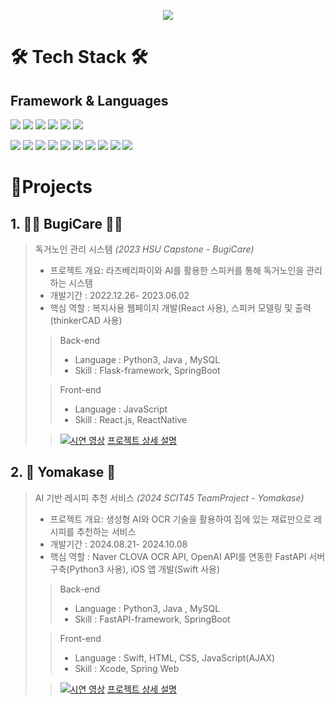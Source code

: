 <p align='center'>
<img src="https://capsule-render.vercel.app/api?type=waving&color=auto&height=300&section=header&text=CHOIYOONSEOK&fontSize=90&animation=fadeIn&fontAlignY=38&desc=チェ・ユンソク&descAlignY=51&descAlign=62"/>
</p>


# 🛠 Tech Stack 🛠
## Framework & Languages
<p>
  <img src="https://img.shields.io/badge/Spring-6DB33F?style=flat-square&logo=Spring&logoColor=white"/>
  <img src="https://img.shields.io/badge/React-61DAFB?style=flat-square&logo=React&logoColor=black"/>
  <img src="https://img.shields.io/badge/ReactNative-61DAFB?style=flat-square&logo=React&logoColor=black"/>
  <img src="https://img.shields.io/badge/iOS-000000?style=flat-square&logo=iOS&logoColor=white"/>
  <img src="https://img.shields.io/badge/Android-3DDC84?style=flat-square&logo=Android&logoColor=white"/>
  <img src="https://img.shields.io/badge/Flutter-02569B?style=flat-square&logo=Flutter&logoColor=white"/>
</p>
<p>
  <img src="https://img.shields.io/badge/Python-3776AB?style=flat-square&logo=Python&logoColor=white"/>
  <img src="https://img.shields.io/badge/Java-007396?style=flat-square&logo=Java&logoColor=white"/>
  <img src="https://img.shields.io/badge/HTML-E34F26?style=flat-square&logo=HTML5&logoColor=white"/>
  <img src="https://img.shields.io/badge/CSS-1572B6?style=flat-square&logo=CSS3&logoColor=white"/>
  <img src="https://img.shields.io/badge/JavaScript-F7DF1E?style=flat-square&logo=JavaScript&logoColor=black"/>
  <img src="https://img.shields.io/badge/Swift-FA7343?style=flat-square&logo=Swift&logoColor=white"/>
  <img src="https://img.shields.io/badge/C-A8B9CC?style=flat-square&logo=C&logoColor=white"/>
  <img src="https://img.shields.io/badge/C++-00599C?style=flat-square&logo=C%2B%2B&logoColor=white"/>
  <img src="https://img.shields.io/badge/MySQL-4479A1?style=flat-square&logo=MySQL&logoColor=white"/>
  <img src="https://img.shields.io/badge/Kotlin-0095D5?style=flat-square&logo=Kotlin&logoColor=white"/> 

</p>


# 📝Projects

## 1. 👵🏻 BugiCare 🧓🏻

> 독거노인 관리 시스템 _(2023 HSU Capstone - BugiCare)_
> 
> - 프로젝트 개요: 라즈베리파이와 AI를 활용한 스피커를 통해 독거노인을 관리하는 시스템
> - 개발기간 : 2022.12.26- 2023.06.02
> - 핵심 역할 : 복지사용 웹페이지 개발(React 사용), 스피커 모델링 및 출력(thinkerCAD 사용)
>> Back-end
>> - Language : Python3, Java , MySQL
>> - Skill : Flask-framework, SpringBoot
>> 
>
>> Front-end
>> - Language : JavaScript
>> - Skill : React.js, ReactNative
>
>> [![시연 영상](http://img.youtube.com/vi/6Z1z2PJn43g/0.jpg)](https://youtu.be/6Z1z2PJn43g)
>> [프로젝트 상세 설명](https://github.com/BugiCare)

## 2. 🥑 Yomakase 🍎

> AI 기반 레시피 추천 서비스  _(2024 SCIT45 TeamProject - Yomakase)_
> 
> - 프로젝트 개요: 생성형 AI와 OCR 기술을 활용하여 집에 있는 재료만으로 레시피를 추천하는 서비스
> - 개발기간 : 2024.08.21- 2024.10.08
> - 핵심 역할 : Naver CLOVA OCR API, OpenAI API를 연동한 FastAPI 서버 구축(Python3 사용), iOS 앱 개발(Swift 사용)
>> Back-end
>> - Language : Python3, Java , MySQL
>> - Skill : FastAPI-framework, SpringBoot
>> 
>
>> Front-end
>> - Language : Swift, HTML, CSS, JavaScript(AJAX)
>> - Skill : Xcode, Spring Web
>
>> [![시연 영상](https://img.youtube.com/vi/0QZf6FBASxE/0.jpg)](https://www.youtube.com/watch?v=0QZf6FBASxE)
>> [프로젝트 상세 설명](https://github.com/SCIT45-Yomakase)





